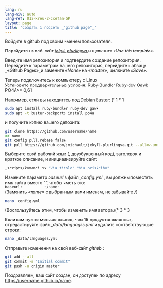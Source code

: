 ```yaml
---
lang: ru
lang-niv: auto
lang-ref: 012-kreu-2-cxefan-GP
layout: page
title: 'создать 1 подсеть _"github page"_'
---
```


Войдите в github под своим именем пользователя.  

Перейдите на веб-сайт [ _jekyll-plurlingva_ ](https://github.com/jmichault/jekyll-plurlingva)и щелкните _«Use this template»_.

Введите имя репозитория и подтвердите создание репозитория.
Перейдите к параметрам вашего репозитория, перейдите к абзацу _«Github Pages»_и замените _«None»_ на _«master»_, щелкните _«Save»_.

Теперь подключитесь к компьютеру с Linux.  
Установите предварительные условия: Ruby-Bundler Ruby-dev Gawk PO4A>= 0,61

Например, если вы находитесь под Debian Buster: (° 1 ° 1

```bash
sudo apt install ruby-bundler ruby-dev gawk
sudo apt -t buster-backports install po4a
```

и получите копию вашего депозита:

```bash
git clone https://github.com/username/name
cd name
git config pull.rebase false
git pull https://github.com/jmichault/jekyll-plurlingva.git --allow-unrelated-histories
```

Выберите свой рабочий язык (, двухбуквенный код), заголовок и краткое описание, и инициализируйте сайт:

```bash
_scripts/komenci xx "Via titolo" "Via priskribo"
```

Измените параметр _baseurl_ в файл _\_config.yml_ , вы должны поместить имя сайта вместо "", чтобы иметь это:  
    `baseurl:          "/name"`  
    (Заменить _«name»_ с выбранным вами именем, не забывайте _/_)

```bash
nano _config.yml
```
(Воспользуйтесь этим, чтобы изменить имя автора.)(° 3 ° 3

Если вам нужно меньше языков, чем 15 предустановленных, отредактируйте файл _\_data/languages.yml_ и удалите соответствующие строки:
```bash
nano _data/languages.yml
```

Отправьте изменения на свой веб-сайт _github_ :
```bash
git add --all
git commit -m "Initial commit"
git push -u origin master
```

Поздравляем, ваш сайт создан, он доступен по адресу https://username.github.io/name.

